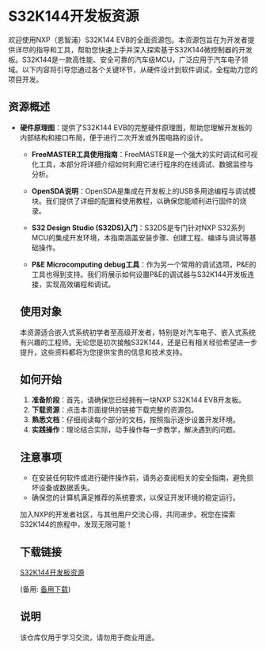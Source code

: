 # S32K144开发板资源

欢迎使用NXP（恩智浦）S32K144 EVB的全面资源包。本资源包旨在为开发者提供详尽的指导和工具，帮助您快速上手并深入探索基于S32K144微控制器的开发板。S32K144是一款高性能、安全可靠的汽车级MCU，广泛应用于汽车电子领域。以下内容将引导您通过各个关键环节，从硬件设计到软件调试，全程助力您的项目开发。

## 资源概述

- **硬件原理图**：提供了S32K144 EVB的完整硬件原理图，帮助您理解开发板的内部结构和接口布局，便于进行二次开发或外围电路的设计。

  - **FreeMASTER工具使用指南**：FreeMASTER是一个强大的实时调试和可视化工具，本部分将详细介绍如何利用它进行程序的在线调试、数据监控与分析。

  - **OpenSDA说明**：OpenSDA是集成在开发板上的USB多用途编程与调试模块。我们提供了详细的配置和使用教程，以确保您能顺利进行固件的烧录。

  - **S32 Design Studio (S32DS)入门**：S32DS是专门针对NXP S32系列MCU的集成开发环境，本指南涵盖安装步骤、创建工程、编译与调试等基础操作。

  - **P&E Microcomputing debug工具**：作为另一个常用的调试选项，P&E的工具也得到支持。我们将展示如何设置P&E的调试器与S32K144开发板连接，实现高效编程和调试。

  ## 使用对象

  本资源适合嵌入式系统初学者至高级开发者，特别是对汽车电子、嵌入式系统有兴趣的工程师。无论您是初次接触S32K144，还是已有相关经验希望进一步提升，这些资料都将为您提供宝贵的信息和技术支持。

  ## 如何开始

  1. **准备阶段**：首先，请确保您已经拥有一块NXP S32K144 EVB开发板。
  2. **下载资源**：点击本页面提供的链接下载完整的资源包。
  3. **熟悉文档**：仔细阅读每个部分的文档，按照指示逐步设置开发环境。
  4. **实践操作**：理论结合实际，动手操作每一步教学，解决遇到的问题。

  ## 注意事项

  - 在安装任何软件或进行硬件操作前，请务必查阅相关的安全指南，避免损坏设备或数据丢失。
  - 确保您的计算机满足推荐的系统要求，以保证开发环境的稳定运行。

  加入NXP的开发者社区，与其他用户交流心得，共同进步。祝您在探索S32K144的旅程中，发现无限可能！

  ## 下载链接
  [S32K144开发板资源](https://pan.quark.cn/s/37e3de802213) 

  (备用: [备用下载](https://pan.baidu.com/s/14fKF9IedlNDqqdhEVuLpCQ?pwd=3fry))

  ## 说明

  该仓库仅用于学习交流，请勿用于商业用途。
